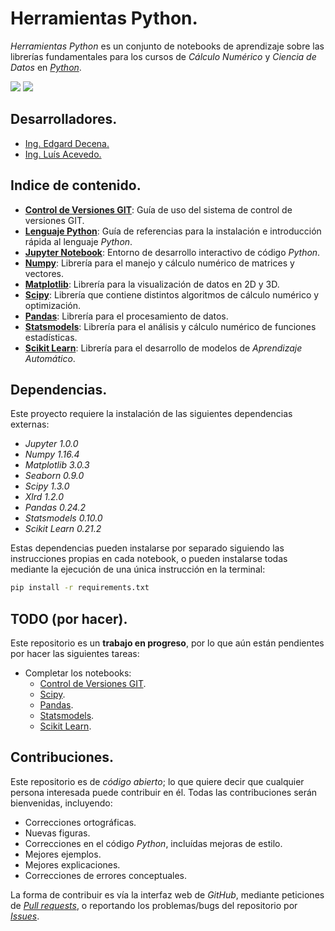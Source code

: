 # Herramientas Python.

*Herramientas Python* es un conjunto de notebooks de aprendizaje sobre las librerías fundamentales para los cursos de *Cálculo Numérico* y *Ciencia de Datos* en [*Python*](https://www.python.org).

<img src="https://img.shields.io/badge/License-MIT-green" /> <img src="https://img.shields.io/badge/Python-3.5-blue" />

## Desarrolladores.

* [Ing. Edgard Decena.](mailto:edecena@gmail.com)
* [Ing. Luís Acevedo.](mailto:laar19@protonmail.com)

## Indice de contenido.

* [**Control de Versiones GIT**](00_control_git.ipynb): Guía de uso del sistema de control de versiones GIT.
* [**Lenguaje Python**](01_lenguaje_python.ipynb):  Guía de referencias para la instalación e introducción rápida al lenguaje *Python*.
* [**Jupyter Notebook**](02_jupyter_notebook.ipynb): Entorno de desarrollo interactivo de código *Python*.
* [**Numpy**](03_numpy.ipynb): Librería para el manejo y cálculo numérico de matrices y vectores.
* [**Matplotlib**](04_matplotlib.ipynb): Librería para la visualización de datos en 2D y 3D.
* [**Scipy**](05_scipy.ipynb): Librería que contiene distintos algoritmos de cálculo numérico y optimización.
* [**Pandas**](06_pandas.ipynb): Librería para el procesamiento de datos.
* [**Statsmodels**](06_statsmodels.ipynb): Librería para el análisis y cálculo numérico de funciones estadísticas.
* [**Scikit Learn**](08_scikit_learn.ipynb): Librería para el desarrollo de modelos de *Aprendizaje Automático*.

## Dependencias.

Este proyecto requiere la instalación de las siguientes dependencias externas:

* *Jupyter 1.0.0*
* *Numpy 1.16.4*
* *Matplotlib 3.0.3*
* *Seaborn 0.9.0*
* *Scipy 1.3.0*
* *Xlrd 1.2.0*
* *Pandas 0.24.2*
* *Statsmodels 0.10.0*
* *Scikit Learn 0.21.2*

Estas dependencias pueden instalarse por separado siguiendo las instrucciones propias en cada notebook, o pueden instalarse todas mediante la ejecución de una única instrucción en la terminal:
```bash
pip install -r requirements.txt
```

## TODO (por hacer).

Este repositorio es un **trabajo en progreso**, por lo que aún están pendientes por hacer las siguientes tareas:

* Completar los notebooks:
    - [Control de Versiones GIT](00_control_git.ipynb).
    - [Scipy](05_scipy.ipynb).
    - [Pandas](06_pandas.ipynb).
    - [Statsmodels](06_statsmodels.ipynb).
    - [Scikit Learn](08_scikit_learn.ipynb).

## Contribuciones.

Este repositorio es de *código abierto*; lo que quiere decir que cualquier persona interesada puede contribuir en él. Todas las contribuciones serán bienvenidas, incluyendo:

* Correcciones ortográficas.
* Nuevas figuras.
* Correcciones en el código *Python*, incluídas mejoras de estilo.
* Mejores ejemplos.
* Mejores explicaciones. 
* Correcciones de errores conceptuales.

La forma de contribuir es vía la interfaz web de *GitHub*, mediante peticiones de [*Pull requests*](https://github.com/ejdecena/herramientas_python/pulls), o reportando los problemas/bugs del repositorio por [*Issues*](https://github.com/ejdecena/herramientas_python/issues).